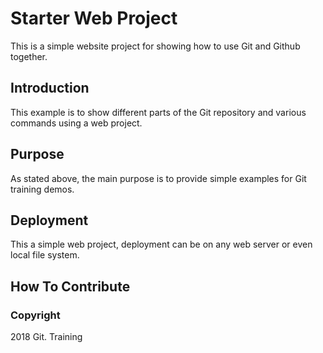 # Starter Web Project

This is a simple website project for 
showing how to use Git and Github together.

## Introduction

This example is to show different parts
of the Git repository and various commands
using a web project.

## Purpose

As stated above, the main purpose is to
provide simple examples for Git training
demos.

## Deployment

This a simple web project, deployment
can be on any web server or even local
file system.

## How To Contribute

### Copyright

2018 Git. Training
